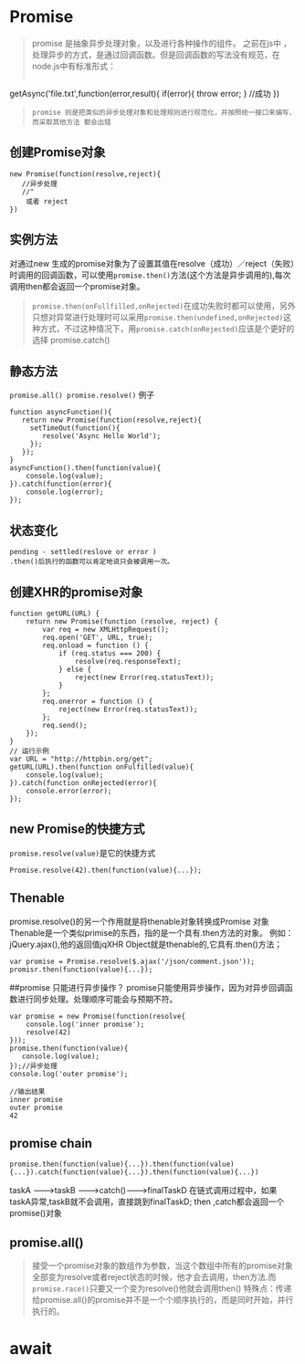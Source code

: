 # Promise
>promise 是抽象异步处理对象，以及进行各种操作的组件。
>之前在js中 ，处理异步的方式，是通过回调函数。但是回调函数的写法没有规范，在node.js中有标准形式：
>
>```
getAsync('file.txt',function(error,result){
  if(error){
  throw error;
  }
  //成功
})
>```
>promise 则是把类似的异步处理对象和处理规则进行规范化，并按照统一接口来编写，而采取其他方法 都会出错
>
## 创建Promise对象

```
new Promise(function(resolve,reject){
   //异步处理
   //"
    或者 reject
})
```
## 实例方法 
对通过new 生成的promise对象为了设置其值在resolve（成功）／reject（失败）时调用的回调函数，可以使用```promise.then()```方法(这个方法是异步调用的),每次调用then都会返回一个promise对象。
>```promise.then(onFullfilled,onRejected)```在成功失败时都可以使用，另外只想对异常进行处理时可以采用```promise.then(undefined,onRejected)```这种方式，不过这种情况下，用```promise.catch(onRejected)```应该是个更好的选择
>promise.catch()

## 静态方法
```promise.all() promise.resolve()```
例子

```
function asyncFunction(){
   return new Promise(function(resolve,reject){
     setTimeOut(function(){
        resolve('Async Hello World');
     });
   });
}
asyncFunction().then(function(value){
    console.log(value);
}).catch(function(error){
    console.log(error);
});
```
## 状态变化

```
pending - settled(reslove or error )
.then()后执行的函数可以肯定地说只会被调用一次。
```
## 创建XHR的promise对象

```
function getURL(URL) {
    return new Promise(function (resolve, reject) {
        var req = new XMLHttpRequest();
        req.open('GET', URL, true);
        req.onload = function () {
            if (req.status === 200) {
                resolve(req.responseText);
            } else {
                reject(new Error(req.statusText));
            }
        };
        req.onerror = function () {
            reject(new Error(req.statusText));
        };
        req.send();
    });
}
// 运行示例
var URL = "http://httpbin.org/get";
getURL(URL).then(function onFulfilled(value){
    console.log(value);
}).catch(function onRejected(error){
    console.error(error);
});
```
## new Promise的快捷方式
```promise.resolve(value)```是它的快捷方式

```
Promise.resolve(42).then(function(value){...});
```
## Thenable
promise.resolve()的另一个作用就是将thenable对象转换成Promise 对象
Thenable是一个类似primise的东西，指的是一个具有.then方法的对象。
例如：jQuery.ajax(),他的返回值jqXHR Object就是thenable的,它具有.then()方法；

```
var promise = Promise.resolve($.ajax('/json/comment.json'));
promisr.then(function(value){...});
```
##promise 只能进行异步操作？
promise只能使用异步操作，因为对异步回调函数进行同步处理。处理顺序可能会与预期不符。

```
var promise = new Promise(function(resolve{
    console.log('inner promise');
    resolve(42)
}));
promise.then(function(value){
   console.log(value);
});//异步处理
console.log('outer promise');

//输出结果
inner promise
outer promise
42
```
## promise chain 

```
promise.then(function(value){...}).then(function(value){...}).catch(function(value){...}).then(function(value){...})
```
taskA --->taskB --->catch()--->finalTaskD
在链式调用过程中，如果taskA异常,taskB就不会调用，直接跳到finalTaskD;
then ,catch都会返回一个promise()对象

## promise.all()
>接受一个promise对象的数组作为参数，当这个数组中所有的promise对象全部变为resolve或者reject状态的时候，他才会去调用，then方法.而```promise.race()```只要又一个变为resolve()他就会调用then()
>特殊点：传递给promise.all()的promise并不是一个个顺序执行的，而是同时开始，并行执行的。
# await

